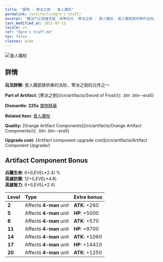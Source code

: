 ```yaml
---
title: "寶物 - 寒冰之劍 - 食人魔杖"
permalink: /artifacts/Ogre's Staff/
excerpt: "魔法门之英雄无敌：战争纪元  寒冰之劍 - 食人魔杖. 食人魔部族供奉的法杖，寒冰之劍的元件之一"
last_modified_at: 2021-07-13
locale: cn
ref: "Ogre's Staff.md"
toc: false
classes: wide
---
```


 ![食人魔杖](/images/t/artifact_40434.png)



## 詳情

 **玩法詳解:** 食人魔部族供奉的法杖，寒冰之劍的元件之一

 **Part of Artifact:** [寒冰之劍](/cn/artifacts/Sword of Frost/){: .btn .btn--era5}

 **Dismantle: 225x** [寶物精華](/cn/Items/con_905/)

 **Related Item**: [食人魔杖](/cn/Items/art_163/)

 **Quality:** [Orange Artifact Components](/cn/artifacts/Orange Artifact Components/){: .btn .btn--era5}

 **Upgrade cost:** [Artifact component upgrade cost](/cn/artifacts/Artifact Component Upgrade/)

## Artifact Component Bonus

  **兵團生命**: 6+(LEVEL\*2.4) %<br/>**英雄防禦**: 12+(LEVEL\*4.8)<br/>**英雄智力**: 6+(LEVEL\*2.4)

  |  Level  | Type |    Extra bonus  | 
  |:--------|:-----|:----------------| 
  | **2** | Affects **4-man** unit | **ATK**: +260 | 
  | **5** | Affects **4-man** unit | **HP**: +5000 | 
  | **8** | Affects **4-man** unit | **ATK**: +570 | 
  | **11** | Affects **4-man** unit | **HP**: +9700 | 
  | **14** | Affects **4-man** unit | **ATK**: +1060 | 
  | **17** | Affects **4-man** unit | **HP**: +14410 | 
  | **20** | Affects **4-man** unit | **ATK**: +1250 | 
